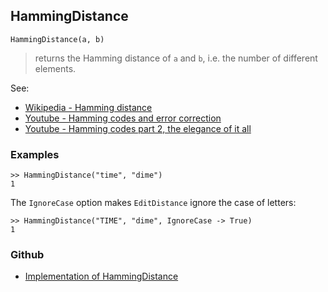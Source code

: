 ## HammingDistance

``` 
HammingDistance(a, b)
```

> returns the Hamming distance of `a` and `b`, i.e. the number of different elements.

See:
* [Wikipedia - Hamming distance](https://en.wikipedia.org/wiki/Hamming_distance)
* [Youtube - Hamming codes and error correction](https://youtu.be/X8jsijhllIA)
* [Youtube - Hamming codes part 2, the elegance of it all](https://youtu.be/b3NxrZOu_CE)

### Examples

```
>> HammingDistance("time", "dime")
1

```

The `IgnoreCase` option makes `EditDistance` ignore the case of letters:

``` 
>> HammingDistance("TIME", "dime", IgnoreCase -> True)
1
```
 

### Github

* [Implementation of HammingDistance](https://github.com/axkr/symja_android_library/blob/master/symja_android_library/matheclipse-core/src/main/java/org/matheclipse/core/builtin/StringFunctions.java#L668) 

